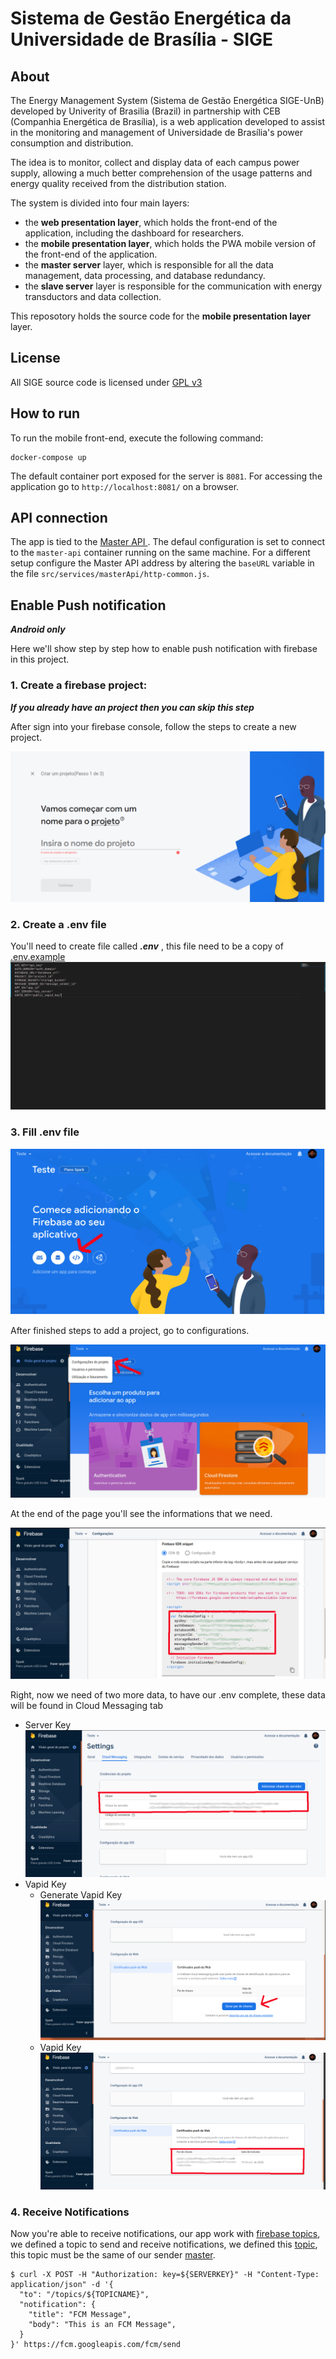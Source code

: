 # Sistema de Gestão Energética da Universidade de Brasília - SIGE

## About

The Energy Management System (Sistema de Gestão Energética SIGE-UnB) developed by Univerity of Brasilia (Brazil) in partnership with CEB (Companhia Energética de Brasília), is a web application developed to assist in the monitoring and management of Universidade de Brasília's power consumption and distribution.

The idea is to monitor, collect and display data of each campus power supply, allowing a much better comprehension of the usage patterns and energy quality received from the distribution station.

The system is divided into four main layers:

- the **web presentation layer**, which holds the front-end of the application, including the dashboard for researchers.
- the **mobile presentation layer**, which holds the PWA mobile version of the front-end of the application.
- the **master server** layer, which is responsible for all the data management, data processing, and database redundancy.
- the **slave server** layer is responsible for the communication with energy transductors and data collection.

This reposotory holds the source code for the **mobile presentation layer** layer.

## License

All SIGE source code is licensed under [GPL v3](https://gitlab.com/lappis-unb/projects/SMI/smi-front/-/blob/development/LICENSE)

## How to run
To run the mobile front-end, execute the following command:

```
docker-compose up
```
The default container port exposed for the server is `8081`. For accessing the application go to `http://localhost:8081/` on a browser.

##  API connection
The app is tied to the [Master API ](https://gitlab.com/lappis-unb/projects/SMI/smi-master). 
The defaul configuration is set to connect to the `master-api` container running on the same machine. 
For a different setup configure the Master API address by altering the `baseURL` variable in the file  `src/services/masterApi/http-common.js`. 


## Enable Push notification  
***Android only***

Here we'll show step by step how to enable push notification with firebase in this project.

### 1. Create a firebase project: 
***If you already have an project then you can skip this step***

After sign into your firebase console, follow the steps to create a new project.

![Firebase console](images/Firebase_console.png)

### 2. Create a .env file

You'll need to create file called ***.env*** , this file need to be a copy of [.env.example](https://gitlab.com/lappis-unb/projects/SMI/smi-mobile/-/blob/development/.env.example) ![.env.example](images/env_example.png)

### 3. Fill .env file

![Add project to firebase console](images/add_project.png)

After finished steps to add a project, go to configurations.

![Go To configurations](images/firebase_configurations.png)

At the end of the page you'll see the informations that we need.

![Informations to fill .env](images/firebase_sdk.png)

Right, now we need of two more data, to have our .env complete, these data will be found in Cloud Messaging tab

* Server Key ![Server Key](images/server_key.png)
* Vapid Key
    * Generate Vapid Key ![Geneate vapid key](images/generate_vapid_key.png)
    * Vapid Key ![vapid key](images/vapid_key.png
    )

### 4. Receive Notifications 

Now you're able to receive notifications, our app work with [firebase topics](https://firebase.google.com/docs/cloud-messaging/android/topic-messaging), we defined a topic to send and receive notifications, we defined this [topic](https://gitlab.com/lappis-unb/projects/SMI/smi-mobile/-/blob/development/src/store/module-notification/mutations.js#L2), this topic must be the same of our sender [master](https://gitlab.com/lappis-unb/projects/SMI/smi-master/-/blob/development/events/models.py#L15).

```
$ curl -X POST -H "Authorization: key=${SERVERKEY}" -H "Content-Type: application/json" -d '{
  "to": "/topics/${TOPICNAME}",
  "notification": {
    "title": "FCM Message",
    "body": "This is an FCM Message",
  }
}' https://fcm.googleapis.com/fcm/send

```